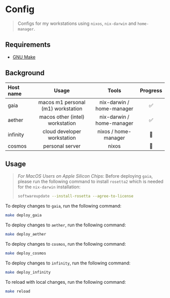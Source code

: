 # Config
> Configs for my workstations using `nixos`, `nix-darwin` and `home-manager`. 

## Requirements

- [GNU Make](https://www.gnu.org/software/make/)

## Background

| Host name      | Usage                        | Tools                      | Progress |
| :------------- | :--------------------------: | :------------------------: | :-------: |
| gaia           | macos m1 personal (m1) workstation | nix-darwin / home-manager  | ✅ |
| aether         | macos other (intel) workstation    | nix-darwin / home-manager  | ✅ |
| infinity       | cloud developer workstation        | nixos / home-manager       | 🚧 |
| cosmos         | personal server                    | nixos                      | 🚧 |

## Usage
> *For MacOS Users on Apple Silicon Chips*:
> Before deploying `gaia`, please run the following command to install `rosetta2` which is needed for the `nix-darwin` installation:
> ```bash
> softwareupdate --install-rosetta --agree-to-license
> ```

To deploy changes to `gaia`, run the following command:
```bash
make deploy_gaia
```

To deploy changes to `aether`, run the following command:
```bash
make deploy_aether
```

To deploy changes to `cosmos`, run the following command:
```bash
make deploy_cosmos
```

To deploy changes to `infinity`, run the following command:
```bash
make deploy_infinity
```

To reload with local changes, run the following command:
```bash
make reload
```
